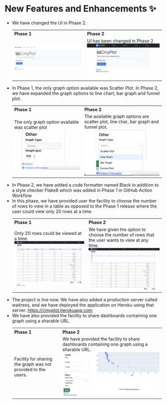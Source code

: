 # New Features and Enhancements ✨

* We have changed the UI in Phase 2. 
  <table>
    <tr>
        <th>Phase 1</th>
        <th>Phase 2</th>
    </tr>
    <tr>
        <td>
        <img src="../docs/images/home_page.png">
        </td>
        <td>
            UI has been changed in Phase 2<br>
            <img src="../docs/images/phase2_homepage.png">
        </td>
    </tr>
  </table>
* In Phase 1, the only graph option available was Scatter Plot. In Phase 2, we have expanded the graph options to line chart, bar graph and funnel plot.
  <table>
    <tr>
        <th>Phase 1</th>
        <th>Phase 2</th>
    </tr>
    <tr>
        <td>The only graph option available was scatter plot
            <br>
            <img src="../docs/images/phase1_graph_type.png">
        </td>
        <td>The available graph options are scatter plot, line char, bar graph and funnel plot. 
            <br>
            <img src="../docs/images/phase2_graph_type.png">
        </td>
    </tr>
  </table>
* In Phase 2, we have added a code formatter named Black in addition to a style checker Flake8 which was added in Phase 1 in GitHub Action Workflow
* In this phase, we have provided user the facility to choose the number of rows to view in a table as opposed to the Phase 1 release where the user could view only 20 rows at a time.
  <table>
     <tr>
            <th>Phase 1</th>
            <th>Phase 2</th>
    </tr>
    <tr>
       <td>
        Only 20 rows could be viewed at a time.
        <br>
        <img src="../docs/images/Phase1_table_size.png">
        </td>
        <td>
        We have given the option to choose the number of rows that the user wants to view at any time.
        <br>
        <img src="../docs/images/Phase2_table_size.png">
        </td> 
    </tr>
  </table>
* The project is live now. We have also added a production server called waitress, and we have deployed the application on Heroku using that server: https://cmyplot.herokuapp.com
* We have also provided the facility to share dashboards containing one graph using a sharable URL.
  <table>
     <tr>
            <th>Phase 1</th>
            <th>Phase 2</th>
     </tr>
    <tr>
        <td>
            Facility for sharing the graph was not provided to the users. 
        </td>
        <td>
            We have provided the facility to share dashboards containing one graph using a sharable URL.
            <br><img src="../docs/images/phase2_share.png">
        </td>
    </tr>
  </table>
  
